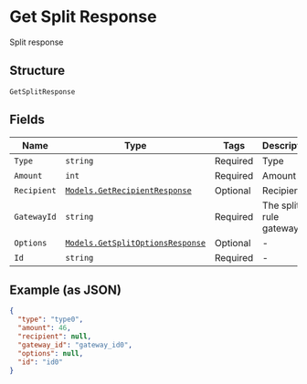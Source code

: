 
# Get Split Response

Split response

## Structure

`GetSplitResponse`

## Fields

| Name | Type | Tags | Description |
|  --- | --- | --- | --- |
| `Type` | `string` | Required | Type |
| `Amount` | `int` | Required | Amount |
| `Recipient` | [`Models.GetRecipientResponse`](/doc/models/get-recipient-response.md) | Optional | Recipient |
| `GatewayId` | `string` | Required | The split rule gateway id |
| `Options` | [`Models.GetSplitOptionsResponse`](/doc/models/get-split-options-response.md) | Optional | - |
| `Id` | `string` | Required | - |

## Example (as JSON)

```json
{
  "type": "type0",
  "amount": 46,
  "recipient": null,
  "gateway_id": "gateway_id0",
  "options": null,
  "id": "id0"
}
```

